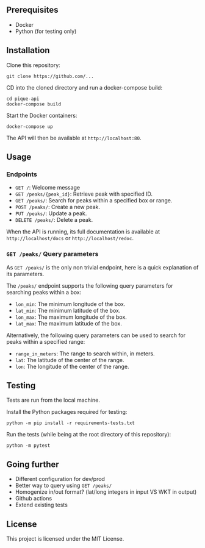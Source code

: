 
## Prerequisites
- Docker
- Python (for testing only)

## Installation

Clone this repository:
```shell
git clone https://github.com/...
```

CD into the cloned directory and run a docker-compose build:
```shell
cd pique-api
docker-compose build
```

Start the Docker containers:
```shell
docker-compose up
```
The API will then be available at `http://localhost:80`.
## Usage
### Endpoints

- `GET /`: Welcome message
- `GET /peaks/{peak_id}`: Retrieve peak with specified ID.
- `GET /peaks/`: Search for peaks within a specified box or range.
- `POST /peaks/`: Create a new peak.
- `PUT /peaks/`: Update a  peak.
- `DELETE /peaks/`: Delete a peak.

When the API is running, its full documentation is available at `http://localhost/docs` or `http://localhost/redoc`.

### `GET /peaks/` Query parameters

As `GET /peaks/` is the only non trivial endpoint, here is a quick explanation of its parameters.

The `/peaks/` endpoint supports the following query parameters for searching peaks within a box:
- `lon_min`: The minimum longitude of the box.
- `lat_min`: The minimum latitude of the box.
- `lon_max`: The maximum longitude of the box.
- `lat_max`: The maximum latitude of the box.

Alternatively, the following query parameters can be used to search for peaks within a specified range:
- `range_in_meters`: The range to search within, in meters.
- `lat`: The latitude of the center of the range.
- `lon`: The longitude of the center of the range.

## Testing
Tests are run from the local machine.

Install the Python packages required for testing:
```shell
python -m pip install -r requirements-tests.txt
```

Run the tests (while being at the root directory of this repository):
```shell
python -m pytest
```

## Going further

- Different configuration for dev/prod
- Better way to query using `GET /peaks/`
- Homogenize in/out format? (lat/long integers in input VS WKT in output)
- Github actions
- Extend existing tests

## License

This project is licensed under the MIT License.